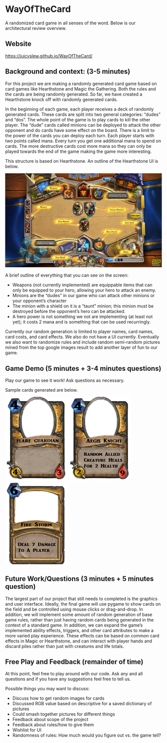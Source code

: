 # WayOfTheCard #
A randomized card game in all senses of the word. Below is our architectural review overview. 

## Website
https://juicyslew.github.io/WayOfTheCard/

## Background and context: (3-5 minutes) ##

For this project we are making a randomly generated card game based on card games like Hearthstone and Magic the Gathering. Both the rules and the cards are being randomly generated. So far, we have created a Hearthstone knock off with randomly generated cards. 
	
In the beginning of each game, each player receives  a deck of randomly generated cards. These cards are split into two general categories: “dudes” and “dos”. The whole point of the game is to play cards to kill the other player. The “dude” cards called minions can be deployed to attack the other opponent and do cards have some effect on the board. There is a limit to the power of the cards you can deploy each turn. Each player starts with two points called mana. Every turn you get one additional mana to spend on cards. The more destructive cards cost more mana so they can only be played towards the end of the game making the game more interesting. 

This structure is based on Hearthstone. An outline of the Hearthstone UI is below. 

<img src="https://github.com/juicyslew/WayOfTheCard/blob/master/hearthStone.png" width="600">

A brief outline of everything that you can see on the screen:

* Weapons (not currently implemented) are equippable items that can only be equipped to your hero, allowing your hero to attack an enemy.
* Minions are the “dudes” in our game who can attack other minions or your opponent’s character
* The minion with a shield on it is a “taunt” minion; this minion must be destroyed before the opponent’s hero can be attacked.
* A hero power is not something we not are implementing (at least not yet); it costs 2 mana and is something that can be used recurringly.

Currently our random generation is limited to player names, card names, card costs, and card effects. We also do not have a UI currently. Eventually we also want to randomize rules and include random semi-random pictures mined from the top google images result to add another layer of fun to our game.

## Game Demo (5 minutes + 3-4 minutes questions) ##

Play our game to see it work! Ask questions as necessary.

Sample cards generated are below.

<img src="https://github.com/juicyslew/WayOfTheCard/blob/master/Sample%20Card%20One.png" width="200">

<img src="https://github.com/juicyslew/WayOfTheCard/blob/master/Sample%20Card%20Two.png" width="200">

<img src="https://github.com/juicyslew/WayOfTheCard/blob/master/Sample%20Card%20Three.png" width="200">

## Future Work/Questions (3 minutes + 5 minutes question) ##

The largest part of our project that still needs to completed is the graphics and user interface. Ideally, the final game will use pygame to show cards on the field and be controlled using mouse clicks or drag-and-drop. In addition, we will implement some amount of random generation of base game rules, rather than just having random cards being generated in the context of a standard game.
	In addition, we can expand the game’s implemented ability effects, triggers, and other card attributes to make a more varied play experience. These effects can be based on common card effects in Magic or Hearthstone, and can interact with player hands and discard piles rather than just with creatures and life totals.

## Free Play and Feedback (remainder of time) ##

At this point, feel free to play around with our code. Ask any and all questions and if you have any suggestions feel free to tell us.

Possible things you may want to discuss:

* Discuss how to get random images for cards
* Discussed RGB value based on descriptive for a saved dictionary of pictures
* Could smash together pictures for different things
* Feedback about scope of the project
* Feedback about rules/how to give them
* Wishlist for UI 
* Randomness of rules: How much would you figure out vs. the game tell?

